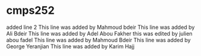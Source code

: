 # cmps252
added line 2
This line was added by Mahmoud bdeir
This line was added by Ali Bdeir
This line was added by Adel Abou Fakher
this was edited by julien abou fadel
This line was added by Mahmoud Bdeir
This line was added by George Yeranjian
This line was added by Karim Hajj